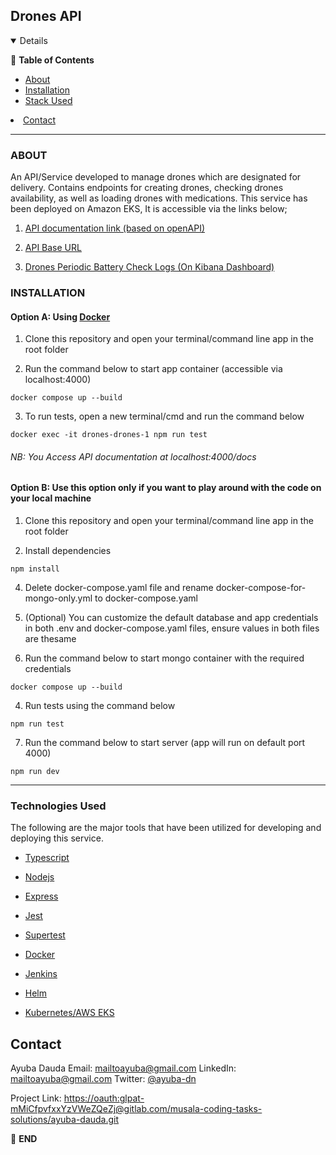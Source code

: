 
## Drones API

  

  

<details  open="open">

:scroll: **Table of Contents**</summary>


<ul>

<li><a  href="#about">About</a></li>

<li>
<a  href="#installation">Installation</a>
</li>

<li><a  href="#technologies-used">Stack Used</a></li>

</ul>

</li>


<li><a  href="#contact">Contact</a></li>

</ol>

</details>

  

  

---

  

  



  
### ABOUT

An API/Service developed to manage drones which are designated for delivery. Contains endpoints for creating drones, checking drones availability, as well as loading drones with medications. This service has been deployed on Amazon EKS, It is accessible via the links below;

  

1. [API documentation link (based on openAPI)](http://aa75e59c5b52245f78bca84a87c33713-1730258908.us-east-1.elb.amazonaws.com/docs/#/)

2. [API Base URL](http://aa75e59c5b52245f78bca84a87c33713-1730258908.us-east-1.elb.amazonaws.com)
3.  [Drones Periodic Battery Check Logs (On Kibana Dashboard)](http://a3d404b52b5bb4a22a919777ed2e1e32-1805370564.us-east-1.elb.amazonaws.com:5601/app/kibana#/discover)
  

### INSTALLATION

  

#### Option A: Using <a href="https://www.docker.com/">Docker </a>

  

1. Clone this repository and open your terminal/command line app in the root folder

2. Run the command below to start app container (accessible via localhost:4000)

```docker compose up --build ```

3. To run tests, open a new terminal/cmd and run the command below

```docker exec -it drones-drones-1 npm run test ```

###### NB: You Access API documentation at localhost:4000/docs

  

#### Option B: Use this option only if you want to play around with the code on your local machine

  

1. Clone this repository and open your terminal/command line app in the root folder

2. Install dependencies

  

```npm install ```

4. Delete docker-compose.yaml file and rename docker-compose-for-mongo-only.yml to docker-compose.yaml

5. (Optional) You can customize the default database and app credentials in both .env and docker-compose.yaml files, ensure values in both files are thesame

6. Run the command below to start mongo container with the required credentials

  

```docker compose up --build ```

4. Run tests using the command below

```npm run test```

7. Run the command below to start server (app will run on default port 4000)

```npm run dev```

---

  

  
  

### Technologies Used

  

  

The following are the major tools that have been utilized for developing and deploying this service.

  

*  [Typescript](https://www.typescriptlang.org)

  

*  [Nodejs](https://nodejs.org/en/)

  

*  [Express](https://expressjs.com)

  

*  [Jest](https://jestjs.io/)

  

*  [Supertest](https://www.npmjs.com/package/supertest)

  

*  [Docker](https://docker.com/)

  

*  [Jenkins](https://www.jenkins.io/)
* [Helm ](https://helm.sh/)
* [Kubernetes/AWS EKS](https://aws.amazon.com/eks/)

  <!-- CONTACT -->

## Contact

  

Ayuba Dauda 
Email: mailtoayuba@gmail.com
LinkedIn: mailtoayuba@gmail.com
 Twitter: [@ayuba-dn](https://twitter.com/ayuba-dn)  

  

Project Link: [https://oauth:glpat-mMiCfpvfxxYzVWeZQeZj@gitlab.com/musala-coding-tasks-solutions/ayuba-dauda.git](https://oauth:glpat-mMiCfpvfxxYzVWeZQeZj@gitlab.com/musala-coding-tasks-solutions/ayuba-dauda.git)

:scroll: **END**